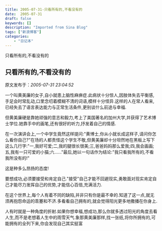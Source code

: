 ```yaml
---
title: 2005-07-31-只看所有的,不看没有的
date:  2005-07-31
draft: false
keywords: []
description: "Imported from Sina Blog"
tags: ["新浪博客"]
categories: 
    - "日记本"
---
```

只看所有的,不看没有的
## 只看所有的,不看没有的

 原文发布于：*2005-07-31 23:04:52*

 
一个叫黄美廉的女子,自小就患上脑性麻痹症.此病状十分惊人,因肢体失去平衡感,手足会时常乱动,口里念叨着模糊不清的词语,模样十分怪异.这样的人在常人看来,已经失去了语言表达能力与正常生活条件,更别谈什么前途与幸福.

  
但黄美廉硬是靠她顽强的意志和毅力,考上了美国著名的加州大学,并获得了艺术博士学位.她靠手中的画笔,还有很好的听力,抒发着自己的情感.

在一次演讲会上,一个中学生竟然这样提问&#58;"黄博士,你从小就长成这样子,请问你怎么看你自己?"在场的人都责怪这个学生不敬,但黄美廉却十分坦然地在黑板上写下这么几行字&#58;"一,我好可爱;二,我的腿很长很美;三,爸爸妈妈那么爱我;四,我会画画;五,我有一只可爱的小猫;六......"最后,她以一句话作为结论&#58;"我只看我所有的,不看我所没有的!"

   这是种多么昂扬的态度!

  
要想成功,必须要接受和肯定自己."接受"自己才能不回避现实,勇敢面对现实肯定自己才能尽力发挥自己的优势,才能信心百倍,充满活力.

  
在这个世界上,每个人有着不同的缺陷,并非只有你是最不幸的.知道了这一点,就无须再抱怨命运的乖蹇和不济.多看看自己拥有的,就会觉得阳光更多地撒播在你身上.

  
人有时就是一种角度的折射.如果你想幸福,想成功,那么你就多透过阳光的角度去看人生,而不是老想着人生中的雨雪天气.象那黄美廉那样,找一张纸,将你所拥有的,可能拥有的全列下来,你会发现自己其实挺富


